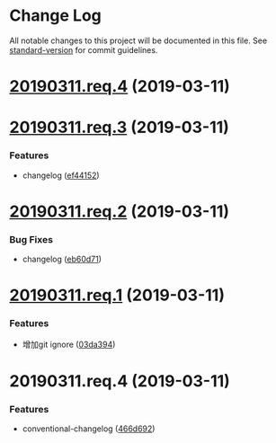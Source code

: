# Change Log

All notable changes to this project will be documented in this file. See [standard-version](https://github.com/conventional-changelog/standard-version) for commit guidelines.

# [20190311.req.4](https://git.sogou-inc.com/xushuwei/conventional-changelog/compare/20190311.req.3...20190311.req.4) (2019-03-11)



# [20190311.req.3](https://git.sogou-inc.com/xushuwei/conventional-changelog/compare/20190311.req.2...20190311.req.3) (2019-03-11)


### Features

* changelog ([ef44152](https://git.sogou-inc.com/xushuwei/conventional-changelog/commits/ef44152))



# [20190311.req.2](https://git.sogou-inc.com/xushuwei/conventional-changelog/compare/20190311.req.1...20190311.req.2) (2019-03-11)


### Bug Fixes

* changelog ([eb60d71](https://git.sogou-inc.com/xushuwei/conventional-changelog/commits/eb60d71))



# [20190311.req.1](https://git.sogou-inc.com/xushuwei/conventional-changelog/compare/03da394...20190311.req.1) (2019-03-11)


### Features

* 增加git ignore ([03da394](https://git.sogou-inc.com/xushuwei/conventional-changelog/commits/03da394))



# 20190311.req.4 (2019-03-11)


### Features

* conventional-changelog ([466d692](https://git.sogou-inc.com/xushuwei/conventional-changelog/commits/466d692))
